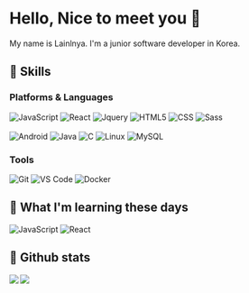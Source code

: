 # Hello, Nice to meet you 📸 

My name is Lainlnya. I'm a junior software developer in Korea.

## 📌 Skills
### Platforms & Languages
  ![JavaScript](https://img.shields.io/badge/Javascript-F7DF1F?style=flat-square&logo=Javascript&logoColor=black)
  ![React](https://img.shields.io/badge/React-60DAFB?style=flat-square&logo=React&logoColor=white)
  ![Jquery](https://img.shields.io/badge/jquery-1166A9?style=flat-square&logo=jquery)
  ![HTML5](https://img.shields.io/badge/HTML5-E34F26?style=flat-square&logo=HTML5&logoColor=white)
  ![CSS](https://img.shields.io/badge/CSS3-CC6699?style=flat-square&logo=CSS3)
  ![Sass](https://img.shields.io/badge/Sass-CC6699?style=flat-square&logo=Sass&logoColor=white) \
  \
  ![Android](https://img.shields.io/badge/Android-3CDC84?style=flat-square&logo=android&logoColor=white)
  ![Java](https://img.shields.io/badge/Java-orange?style=flat-square&logo=OpenJDK&logoColor=white)
  ![C](https://img.shields.io/badge/C-A7B9CC?style=flat-square&logo=C&logoColor=black)
  ![Linux](https://img.shields.io/badge/Linux-FCC624?style=flat-square&logo=linux&logoColor=black)
  ![MySQL](https://img.shields.io/badge/-MySQL-26445B?style=flat-square&logo=mysql&logoColor=white)
  
### Tools
  ![Git](https://img.shields.io/badge/Git-F05032?style=flat-square&logo=git&logoColor=white)
  ![VS Code](https://img.shields.io/badge/-VS%20Code-007ACC?style=flat-square&logo=visual-studio-code)
  ![Docker](https://img.shields.io/badge/-Docker-007ACC?style=flat-square&logo=docker&logoColor=white)

## 📖 What I'm learning these days
  ![JavaScript](https://img.shields.io/badge/Javascript-F7DF1F?style=flat-square&logo=Javascript&logoColor=black)
  ![React](https://img.shields.io/badge/React-60DAFB?style=flat-square&logo=React&logoColor=white)
  
  
## 💌 Github stats
  <img align="left" src="https://github-readme-stats.vercel.app/api?username=Lainlnya&show_icons=true&count_private=true&theme=aura_dark" />
  <img src="https://github-readme-stats.vercel.app/api/top-langs/?username=Lainlnya&layout=compact&count_private=true&theme=aura_dark" />
